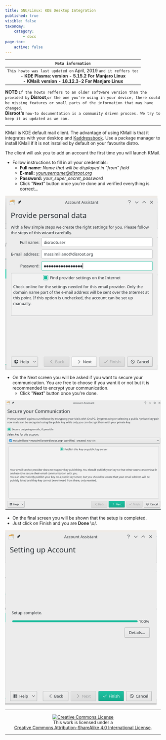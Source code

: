 ```yaml
---
title: GNU/Linux: KDE Desktop Integration
published: true
visible: false
taxonomy:
    category:
        - docs
page-toc:
    active: false
---
```

|```Meta information```|
|:--:|
|```This howto was last updated on``` April, 2019 ```and it reffers to:```<br>**- KDE Plasma: version - 5.15.2 For Manjaro Linux**<br>**- KMail: version - 18.12.3-2 For Manjaro Linux**|

**NOTE:**```If the howto reffers to an older software version than the provided by``` **Disroot**,```or the one you're using in your device, there could be missing features or small parts of the information that may have changed.```<br> **Disroot's** ```how-to documentation is a community driven procces. We try to keep it as updated as we can.```

---
KMail is KDE default mail client.
The advantage of using KMail is that it integrates with your desktop and [Kaddressbook](/cloud/apps/contacts/desktop/kde-desktop-integration). Use a package manager to install KMail if it is not installed by default on your favourite distro.  

The client will ask you to add an account the first time you will launch KMail.
 - Follow instructions to fill in all your credentials:
   - **Full name:** *Name that will be displayed in "from" field*
   - **E-mail:** *yourusername@disroot.org*
   - **Password:** *your_super_secret_password*
   - Click "**Next**" button once you're done and verified everything is correct...

![](en/kmail1.png)

 - On the Next screen you will be asked if you want to secure your communication. You are free to choose if you want it or not but it is recommended to encrypt your communication.
   - Click "**Next**" button once you're done.

 ![](en/kmail2.png)

 - On the final screen you will be shown that the setup is completed.
 - Just click on Finish and you are **Done** \o/.

 ![](en/kmail3.png)

---

 <center><a rel="license" href="http://creativecommons.org/licenses/by- sa/4.0/"><img alt="Creative Commons License" style="border-width:0" src="https://i.creativecommons.org/l/by-sa/4.0/88x31.png" /></a><br />This work is licensed under a <br><a rel="license" href="http://creativecommons.org/licenses/by-sa/4.0/">Creative Commons Attribution-ShareAlike 4.0 International License</a>.</center>

---
